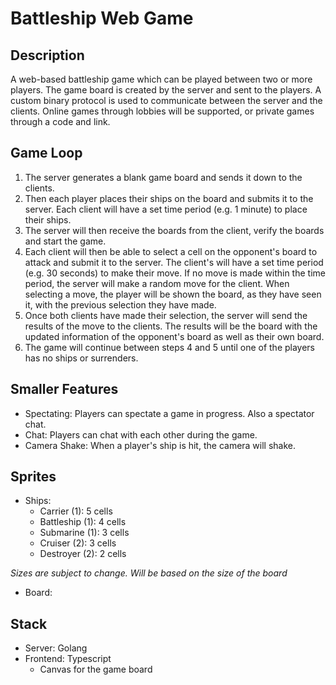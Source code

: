# Battleship Web Game

## Description

A web-based battleship game which can be played between two or more players.
The game board is created by the server and sent to the players.
A custom binary protocol is used to communicate between the server and the clients.
Online games through lobbies will be supported, or private games through a code and 
link.


## Game Loop

1. The server generates a blank game board and sends it down to the clients.
2. Then each player places their ships on the board and submits it to the server. Each client
   will have a set time period (e.g. 1 minute) to place their ships.
3. The server will then receive the boards from the client, verify the boards and start the 
   game.
4. Each client will then be able to select a cell on the opponent's board to attack and submit it
   to the server. The client's will have a set time period (e.g. 30 seconds) to make their move.
   If no move is made within the time period, the server will make a random move for the client.
   When selecting a move, the player will be shown the board, as they have seen it, with the previous
   selection they have made.
5. Once both clients have made their selection, the server will send the results of the move to the 
   clients. The results will be the board with the updated information of the opponent's board as well
   as their own board.
6. The game will continue between steps 4 and 5 until one of the players has no ships or surrenders.


## Smaller Features

- Spectating: Players can spectate a game in progress. Also a spectator chat.
- Chat: Players can chat with each other during the game.
- Camera Shake: When a player's ship is hit, the camera will shake.

## Sprites 

- Ships: 
  - Carrier (1): 5 cells
  - Battleship (1): 4 cells
  - Submarine (1): 3 cells
  - Cruiser (2): 3 cells
  - Destroyer (2): 2 cells

*Sizes are subject to change. Will be based on the size of the board*

- Board:

## Stack

- Server: Golang
- Frontend: Typescript
  - Canvas for the game board

